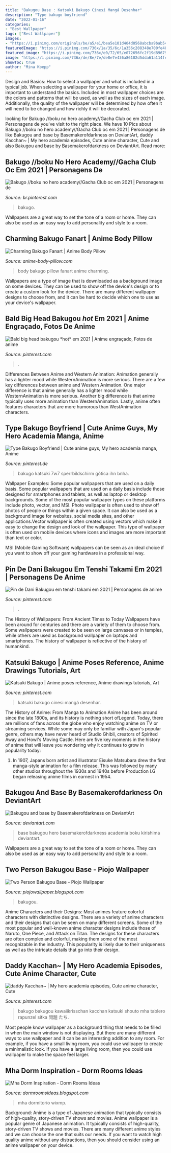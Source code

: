 ```yaml
---
title: "Bakugou Base : Katsuki Bakugo Cinesi Mangá Desenhar"
description: "Type bakugo boyfriend"
date: "2022-01-16"
categories:
- "Best Wallpaper"
tags: ["Best Wallpaper"]
images:
- "https://i.pinimg.com/originals/be/a5/e1/bea5e101d404d0568abcba9bab542c16.jpg"
featuredImage: "https://i.pinimg.com/736x/1a/35/6c/1a356c208348e700fe486278dc91be97.jpg"
featured_image: "https://i.pinimg.com/736x/e0/72/65/e072656fc2f19d89679a0187fc1bc33e.jpg"
image: "https://i.pinimg.com/736x/de/8e/7e/de8e7e436a86102d5dda61a114fed9da.jpg"
ShowToc: true
author: "Mina Koepp"
---
```



Design and Basics: How to select a wallpaper and what is included in a typical job.
When selecting a wallpaper for your home or office, it is important to understand the basics. Included in most wallpaper choices are the colors and patterns that will be used, as well as the sizes of each image. Additionally, the quality of the wallpaper will be determined by how often it will need to be changed and how richly it will be decorated.

	

		
looking for Bakugo //boku no hero academy//Gacha Club oc em 2021 | Personagens de you've visit to the right place. We have 10 Pics about Bakugo //boku no hero academy//Gacha Club oc em 2021 | Personagens de like Bakugou and base by Basemakerofdarkness on DeviantArt, daddy Kacchan~ | My hero academia episodes, Cute anime character, Cute and also Bakugou and base by Basemakerofdarkness on DeviantArt. Read more:
		
    
## Bakugo //boku No Hero Academy//Gacha Club Oc Em 2021 | Personagens De

<img loading=lazy src="https://i.pinimg.com/736x/e0/72/65/e072656fc2f19d89679a0187fc1bc33e.jpg" onerror="this.onerror=null;this.src='https://tse1.mm.bing.net/th?id=OIP.OcA55f8_d_ThltxeU8vQ_gHaHa&amp;pid=15.1';" alt="Bakugo //boku no hero academy//Gacha Club oc em 2021 | Personagens de">

_Source: br.pinterest.com_

>bakugo. 

	

Wallpapers are a great way to set the tone of a room or home. They can also be used as an easy way to add personality and style to a room.

    
## Charming Bakugo Fanart | Anime Body Pillow

<img loading=lazy src="https://cdn.shopify.com/s/files/1/0279/0463/9059/products/charming-bakugo-fanart-body-pillow_1200x1200.jpg?v=1599551289" onerror="this.onerror=null;this.src='https://tse3.mm.bing.net/th?id=OIP.zldHRX3w8E6BlzHoSENHTAHaJ3&amp;pid=15.1';" alt="Charming Bakugo Fanart | Anime Body Pillow">

_Source: anime-body-pillow.com_

>body bakugo pillow fanart anime charming. 

	

Wallpapers are a type of image that is downloaded as a background image on some devices. They can be used to show off the device's design or to create a custom look for the device. There are many different wallpaper designs to choose from, and it can be hard to decide which one to use as your device's wallpaper.

    
## Bald Big Head Bakugou *hot* Em 2021 | Anime Engraçado, Fotos De Anime

<img loading=lazy src="https://i.pinimg.com/736x/f1/17/e9/f117e9a13fbfe87f5513c3ae1e333290.jpg" onerror="this.onerror=null;this.src='https://tse4.mm.bing.net/th?id=OIP.Kpi7oZE5UCOkTgZloFkKzAHaKS&amp;pid=15.1';" alt="Bald big head bakugou *hot* em 2021 | Anime engraçado, Fotos de anime">

_Source: pinterest.com_

>. 

	

Differences Between Anime and Western Animation: Animation generally has a lighter mood while WesternAnimation is more serious.
There are a few key differences between anime and Western Animation. One major difference is that anime generally has a lighter mood while WesternAnimation is more serious. Another big difference is that anime typically uses more animation than WesternAnimation. Lastly, anime often features characters that are more humorous than WestAnimation characters.

    
## Type Bakugo Boyfriend | Cute Anime Guys, My Hero Academia Manga, Anime

<img loading=lazy src="https://i.pinimg.com/736x/de/8e/7e/de8e7e436a86102d5dda61a114fed9da.jpg" onerror="this.onerror=null;this.src='https://tse4.mm.bing.net/th?id=OIP.bLkY-PLntPB_8rVegMXXkgAAAA&amp;pid=15.1';" alt="Type Bakugo Boyfriend | Cute anime guys, My hero academia manga, Anime">

_Source: pinterest.de_

>bakugo katsuki 7w7 sperrbildschirm gótica ihn bnha. 

	

Wallpaper Examples: Some popular wallpapers that are used on a daily basis.
Some popular wallpapers that are used on a daily basis include those designed for smartphones and tablets, as well as laptop or desktop backgrounds. Some of the most popular wallpaper types on these platforms include photo, vector, and MSI. 
Photo wallpaper is often used to show off photos of people or things within a given space. It can also be used as a background image for websites, social media sites, and other applications.Vector wallpaper is often created using vectors which make it easy to change the design and look of the wallpaper. This type of wallpaper is often used on mobile devices where icons and images are more important than text or color. 

MSI (Mobile Gaming Software) wallpapers can be seen as an ideal choice if you want to show off your gaming hardware in a professional way.

    
## Pin De Dani Bakugou Em Tenshi Takami Em 2021 | Personagens De Anime

<img loading=lazy src="https://i.pinimg.com/736x/ed/e3/2d/ede32db08d740d7552c33ba4f167038e.jpg" onerror="this.onerror=null;this.src='https://tse2.mm.bing.net/th?id=OIP.XaHa-H2K0fnXZC2VRLhvggHaHM&amp;pid=15.1';" alt="Pin de Dani Bakugou em tenshi takami em 2021 | Personagens de anime">

_Source: pinterest.com_

>. 

	

The History of Wallpapers: From Ancient Times to Today
Wallpapers have been around for centuries and there are a variety of them to choose from. Some wallpapers were created to be seen on large canvases or in temples, while others are used as background wallpaper on laptops and smartphones. The history of wallpaper is reflective of the history of humankind.

    
## Katsuki Bakugo | Anime Poses Reference, Anime Drawings Tutorials, Art

<img loading=lazy src="https://i.pinimg.com/736x/1a/35/6c/1a356c208348e700fe486278dc91be97.jpg" onerror="this.onerror=null;this.src='https://tse2.mm.bing.net/th?id=OIP.9zP5qyPrO905rklCyTYPrwHaKg&amp;pid=15.1';" alt="Katsuki Bakugo | Anime poses reference, Anime drawings tutorials, Art">

_Source: pinterest.com_

>katsuki bakugo cinesi mangá desenhar. 

	

The History of Anime: From Manga to Animation
Anime has been around since the late 1800s, and its history is nothing short ofLegend. Today, there are millions of fans across the globe who enjoy watching anime on TV or streaming services. While some may only be familiar with Japan's popular genre, others may have never heard of Studio Ghibli, creators of Spirited Away and Howl's Moving Castle. Here are five key moments in the history of anime that will leave you wondering why it continues to grow in popularity today:
1) In 1907, Japans born artist and illustrator Eisuke Matsubara drew the first manga-style animation for a film release. This was followed by many other studios throughout the 1930s and 1940s before Production I.G began releasing anime films in earnest in 1954.

    
## Bakugou And Base By Basemakerofdarkness On DeviantArt

<img loading=lazy src="https://images-wixmp-ed30a86b8c4ca887773594c2.wixmp.com/f/28b73908-1e9b-4795-b979-4777337a8cf5/dcvqheo-a97de9fd-fdbd-42a5-879d-566342a25978.png/v1/fill/w_1191,h_671,strp/bakugou_and_base_by_basemakerofdarkness_dcvqheo-pre.png?token=eyJ0eXAiOiJKV1QiLCJhbGciOiJIUzI1NiJ9.eyJzdWIiOiJ1cm46YXBwOjdlMGQxODg5ODIyNjQzNzNhNWYwZDQxNWVhMGQyNmUwIiwiaXNzIjoidXJuOmFwcDo3ZTBkMTg4OTgyMjY0MzczYTVmMGQ0MTVlYTBkMjZlMCIsIm9iaiI6W1t7ImhlaWdodCI6Ijw9NzIxIiwicGF0aCI6IlwvZlwvMjhiNzM5MDgtMWU5Yi00Nzk1LWI5NzktNDc3NzMzN2E4Y2Y1XC9kY3ZxaGVvLWE5N2RlOWZkLWZkYmQtNDJhNS04NzlkLTU2NjM0MmEyNTk3OC5wbmciLCJ3aWR0aCI6Ijw9MTI4MCJ9XV0sImF1ZCI6WyJ1cm46c2VydmljZTppbWFnZS5vcGVyYXRpb25zIl19.v9m5u-6y9sanMrPT3vcqD4a9tDpGeGr8Wj44J1KkfKI" onerror="this.onerror=null;this.src='https://tse2.mm.bing.net/th?id=OIP.L4joak6WGF-FigiX78wv1gHaEL&amp;pid=15.1';" alt="Bakugou and base by Basemakerofdarkness on DeviantArt">

_Source: deviantart.com_

>base bakugou hero basemakerofdarkness academia boku kirishima deviantart. 

	

Wallpapers are a great way to set the tone of a room or home. They can also be used as an easy way to add personality and style to a room.

    
## Two Person Bakugou Base - Piojo Wallpaper

<img loading=lazy src="https://occ-0-1722-1723.1.nflxso.net/dnm/api/v6/9pS1daC2n6UGc3dUogvWIPMR_OU/AAAABTvzwnv2Be4EHA2z3bQIwVPcrAH7ZL8MwULjLTyKAUwXKoeRALBHwX2vp1uG7GirmmKu1qEq3FwCronddEOdKLqUhRPUvPqvImyoh3KvQsYj2SGZ.jpg?r=1ef" onerror="this.onerror=null;this.src='https://tse3.mm.bing.net/th?id=OIP.mmaX57fXUYz8WmP_rIPligAAAA&amp;pid=15.1';" alt="Two Person Bakugou Base - Piojo Wallpaper">

_Source: piojowallpaper.blogspot.com_

>bakugou. 

	

Anime Characters and their Designs: Most animes feature colorful characters with distinctive designs.
There are a variety of anime characters and their designs that can be seen on many different screens. Some of the most popular and well-known anime character designs include those of Naruto, One Piece, and Attack on Titan. The designs for these characters are often complex and colorful, making them some of the most recognizable in the industry. This popularity is likely due to their uniqueness as well as the intricate details that go into their design.

    
## Daddy Kacchan~ | My Hero Academia Episodes, Cute Anime Character, Cute

<img loading=lazy src="https://i.pinimg.com/originals/ce/16/cd/ce16cd58e2f2f56760860bb9a4665b15.png" onerror="this.onerror=null;this.src='https://tse1.mm.bing.net/th?id=OIP.ltP20PJGXmT06Ruk0l1xBAHaGj&amp;pid=15.1';" alt="daddy Kacchan~ | My hero academia episodes, Cute anime character, Cute">

_Source: pinterest.com_

>bakugo bakugou kawaiikrisschan kacchan katsuki shouto mha tablero rapunzel sitka 問題 たち. 

	

Most people know wallpaper as a background thing that needs to be filled in when the main window is not displaying. But there are many different ways to use wallpaper and it can be an interesting addition to any room. For example, if you have a small living room, you could use wallpaper to create a minimalistic look. If you have a large living room, then you could use wallpaper to make the space feel larger.

    
## Mha Dorm Inspiration - Dorm Rooms Ideas

<img loading=lazy src="https://i.pinimg.com/originals/be/a5/e1/bea5e101d404d0568abcba9bab542c16.jpg" onerror="this.onerror=null;this.src='https://tse4.mm.bing.net/th?id=OIP.NMuQ0H7POgkKMDXTnSB2YQHaEC&amp;pid=15.1';" alt="Mha Dorm Inspiration - Dorm Rooms Ideas">

_Source: dormroomsideas.blogspot.com_

>mha dormitorio wixmp. 

	

Background: Anime is a type of Japanese animation that typically consists of high-quality, story-driven TV shows and movies.
Anime wallpaper is a popular genre of Japanese animation. It typically consists of high-quality, story-driven TV shows and movies. There are many different anime styles and we can choose the one that suits our needs. If you want to watch high quality anime without any distractions, then you should consider using an anime wallpaper on your device.

